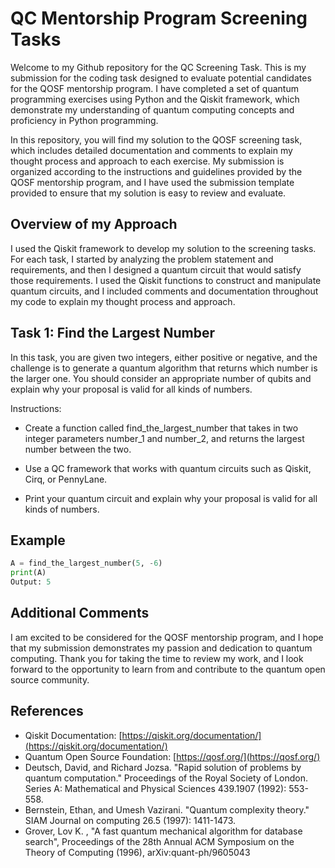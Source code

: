 # QC Mentorship Program Screening Tasks

Welcome to my Github repository for the QC Screening Task. This is my submission for the coding task designed to evaluate potential candidates for the QOSF mentorship program. I have completed a set of quantum programming exercises using Python and the Qiskit framework, which demonstrate my understanding of quantum computing concepts and proficiency in Python programming.

In this repository, you will find my solution to the QOSF screening task, which includes detailed documentation and comments to explain my thought process and approach to each exercise. My submission is organized according to the instructions and guidelines provided by the QOSF mentorship program, and I have used the submission template provided to ensure that my solution is easy to review and evaluate.

## Overview of my Approach

I used the Qiskit framework to develop my solution to the screening tasks. For each task, I started by analyzing the problem statement and requirements, and then I designed a quantum circuit that would satisfy those requirements. I used the Qiskit functions to construct and manipulate quantum circuits, and I included comments and documentation throughout my code to explain my thought process and approach.

## Task 1: Find the Largest Number

In this task, you are given two integers, either positive or negative, and the challenge is to generate a quantum algorithm that returns which number is the larger one. You should consider an appropriate number of qubits and explain why your proposal is valid for all kinds of numbers.

Instructions:

- Create a function called find_the_largest_number that takes in two integer parameters number_1 and number_2, and returns the largest number between the two.

- Use a QC framework that works with quantum circuits such as Qiskit, Cirq, or PennyLane.
- Print your quantum circuit and explain why your proposal is valid for all kinds of numbers.

## Example

```python
A = find_the_largest_number(5, -6)
print(A)
Output: 5
```

## Additional Comments

I am excited to be considered for the QOSF mentorship program, and I hope that my submission demonstrates my passion and dedication to quantum computing. Thank you for taking the time to review my work, and I look forward to the opportunity to learn from and contribute to the quantum open source community.

## References

- Qiskit Documentation: [https://qiskit.org/documentation/](https://qiskit.org/documentation/)
- Quantum Open Source Foundation: [https://qosf.org/](https://qosf.org/)
- Deutsch, David, and Richard Jozsa. "Rapid solution of problems by quantum computation." Proceedings of the Royal Society of London. Series A: Mathematical and Physical Sciences 439.1907 (1992): 553-558.
- Bernstein, Ethan, and Umesh Vazirani. "Quantum complexity theory." SIAM Journal on computing 26.5 (1997): 1411-1473.
- Grover, Lov K. , "A fast quantum mechanical algorithm for database search", Proceedings of the 28th Annual ACM Symposium on the Theory of Computing (1996), arXiv:quant-ph/9605043
